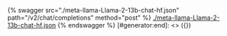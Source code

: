 [#generator:start]: <> ({ "template": "openapi" })
{% swagger src="./meta-llama-Llama-2-13b-chat-hf.json" path="/v2/chat/completions" method="post" %}
[./meta-llama-Llama-2-13b-chat-hf.json](./meta-llama-Llama-2-13b-chat-hf.json)
{% endswagger %}
[#generator:end]: <> ({})